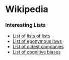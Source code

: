 # Wikipedia

### Interesting Lists

* [List of lists of lists](https://en.wikipedia.org/wiki/List_of_lists_of_lists)
* [List of eponymous laws](https://en.wikipedia.org/wiki/List_of_eponymous_laws)
* [List of oldest companies](https://en.wikipedia.org/wiki/List_of_oldest_companies)
* [List of cognitive biases](https://en.wikipedia.org/wiki/List_of_cognitive_biases)

